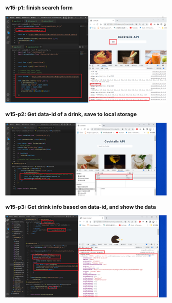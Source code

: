### w15-p1: finish search form

![](./cocktaildb_91/md/w15-p1.png)

### w15-p2: Get data-id of a drink, save to local storage

![](./cocktaildb_91/md/w15-p2.png)

### w15-p3: Get drink info based on data-id, and show the data

![](./cocktaildb_91/md/w15-p3.png)
